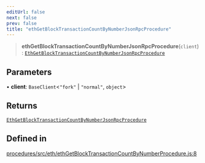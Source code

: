 ```yaml
---
editUrl: false
next: false
prev: false
title: "ethGetBlockTransactionCountByNumberJsonRpcProcedure"
---
```


> **ethGetBlockTransactionCountByNumberJsonRpcProcedure**(`client`): [`EthGetBlockTransactionCountByNumberJsonRpcProcedure`](/reference/tevm/procedures/type-aliases/ethgetblocktransactioncountbynumberjsonrpcprocedure/)

## Parameters

• **client**: `BaseClient`\<`"fork"` \| `"normal"`, `object`\>

## Returns

[`EthGetBlockTransactionCountByNumberJsonRpcProcedure`](/reference/tevm/procedures/type-aliases/ethgetblocktransactioncountbynumberjsonrpcprocedure/)

## Defined in

[procedures/src/eth/ethGetBlockTransactionCountByNumberProcedure.js:8](https://github.com/evmts/tevm-monorepo/blob/main/packages/procedures/src/eth/ethGetBlockTransactionCountByNumberProcedure.js#L8)
